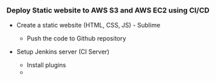 ### Deploy Static website to AWS S3 and AWS EC2 using CI/CD 

* Create a static website (HTML, CSS, JS) - Sublime
  * Push the code to Github repository

* Setup Jenkins server (CI Server) 
  * Install plugins 
  * 
